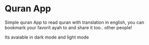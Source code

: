# Quran App

Simple quran App to read quran with translation in english, you can bookmark your favorit ayah to and share it too.. other people!

Its avaiable in dark mode and light mode
